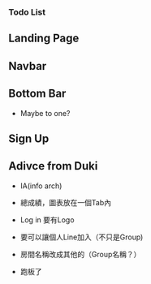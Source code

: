 ### Todo List

## Landing Page

## Navbar

## Bottom Bar

  * Maybe to one?

## Sign Up

## Adivce from Duki

* IA(info arch)

* 總成績，圖表放在一個Tab內

* Log in 要有Logo

* 要可以讓個人Line加入（不只是Group)

* 房間名稱改成其他的（Group名稱？）

* 跑板了